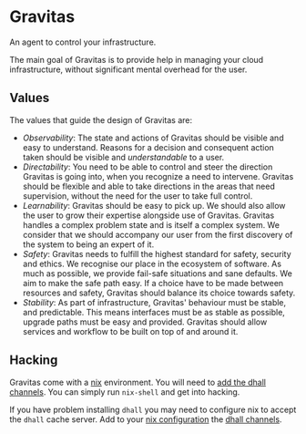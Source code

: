 # Gravitas

An agent to control your infrastructure.

The main goal of Gravitas is to provide help in managing your cloud infrastructure, without significant mental overhead for the user.

## Values

The values that guide the design of Gravitas are:

- *Observability*: The state and actions of Gravitas should be visible and easy to understand. Reasons for a decision and consequent action taken should be visible and *understandable* to a user.
- *Directability*: You need to be able to control and steer the direction Gravitas is going into, when you recognize a need to intervene. Gravitas should be flexible and able to take directions in the areas that need supervision, without the need for the user to take full control.  
- *Learnability*: Gravitas should be easy to pick up. We should also allow the user to grow their expertise alongside use of Gravitas. Gravitas handles a complex problem state and is itself a complex system. We consider that we should accompany our user from the first discovery of the system to being an expert of it.
- *Safety*: Gravitas needs to fulfill the highest standard for safety, security and ethics. We recognise our place in the ecosystem of software. As much as possible, we provide fail-safe situations and sane defaults. We aim to make the safe path easy. If a choice have to be made between resources and safety, Gravitas should balance its choice towards safety.
- *Stability*: As part of infrastructure, Gravitas' behaviour must be stable, and predictable. This means interfaces must be as stable as possible, upgrade paths must be easy and provided. Gravitas should allow services and workflow to be built on top of and around it.

## Hacking

Gravitas come with a [nix](https://nixos.org/nix/) environment. You will need to [add the dhall channels](https://hydra.dhall-lang.org/jobset/dhall-haskell/master/channel/latest). You can simply run `nix-shell` and get into hacking.

If you have problem installing `dhall` you may need to configure nix to accept the `dhall` cache server. Add to your [nix configuration](https://nixos.org/nix/manual/#sec-conf-file) the [dhall channels](https://github.com/dhall-lang/dhall-haskell#nix).
